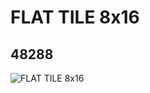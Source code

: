 # FLAT TILE 8x16
## 48288
![FLAT TILE 8x16](https://lc-www-live-s.legocdn.com/media/bricks/5/2/4221750.jpg)
